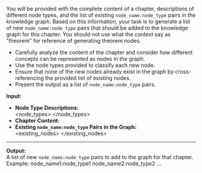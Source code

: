 You will be provided with the complete content of a chapter, descriptions of different node types, and the list of existing `node_name:node_type` pairs in the knowledge graph. Based on this information, your task is to generate a list of new `node_name:node_type` pairs that should be added to the knowledge graph for this chapter.
You should not use what the context say as "theorem" for reference of generating theorem nodes.

- Carefully analyze the content of the chapter and consider how different concepts can be represented as nodes in the graph.
- Use the node types provided to classify each new node.
- Ensure that none of the new nodes already exist in the graph by cross-referencing the provided list of existing nodes.
- Present the output as a list of `node_name:node_type` pairs.

**Input:**
- **Node Type Descriptions:**  
  <node_types> 
  </node_types> 
- **Chapter Content:**  
  <context> 
  </context>  
- **Existing `node_name:node_type` Pairs in the Graph:**  
  <existing_nodes> 
  </existing_nodes>

---

**Output:**  
A list of new `node_name:node_type` pairs to add to the graph for that chapter.
Example:
node_name1:node_type1
node_name2:node_type2
...